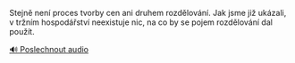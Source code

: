 
Stejně není proces tvorby cen ani druhem rozdělování. Jak jsme již ukázali, v tržním hospodářství neexistuje nic, na co by se pojem rozdělování dal použít.

[🔊 Poslechnout audio](/data/7-paragraphs/audio/chapter_72/para_002-Stejn-nen-proces-tvorby-cen-ani-druhem-rozdlov.mp3)
